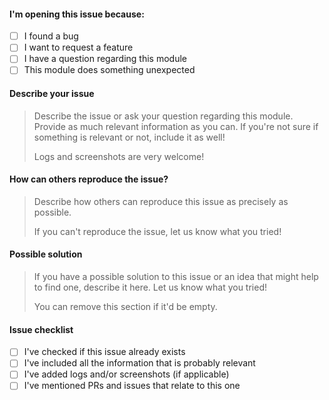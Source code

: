 #### I'm opening this issue because:

- [ ] I found a bug
- [ ] I want to request a feature
- [ ] I have a question regarding this module
- [ ] This module does something unexpected

#### Describe your issue

> Describe the issue or ask your question regarding this module.
> Provide as much relevant information as you can. If you're not sure if something
> is relevant or not, include it as well!
> 
> Logs and screenshots are very welcome!

#### How can others reproduce the issue?

> Describe how others can reproduce this issue as precisely as possible.
> 
> If you can't reproduce the issue, let us know what you tried!

#### Possible solution

> If you have a possible solution to this issue or an idea that might
> help to find one, describe it here. Let us know what you tried!
>
> You can remove this section if it'd be empty.

#### Issue checklist

- [ ] I've checked if this issue already exists
- [ ] I've included all the information that is probably relevant
- [ ] I've added logs and/or screenshots (if applicable)
- [ ] I've mentioned PRs and issues that relate to this one
